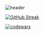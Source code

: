 ![header](https://capsule-render.vercel.app/api?type=waving&color=gradient&height=256&section=header&text=Hello%20World!&fontSize=75&animation=fadeIn&fontAlignY=38&desc=Welcome%20to%20my%20GitHub%20profile!&descAlignY=51&descAlign=62)

[![GitHub Streak](http://github-readme-streak-stats.herokuapp.com?user=GGK77&theme=dracula)](https://git.io/streak-stats)

[![codewars](https://www.codewars.com/users/GGk77/badges/large)](https://www.codewars.com/users/GGk77)
